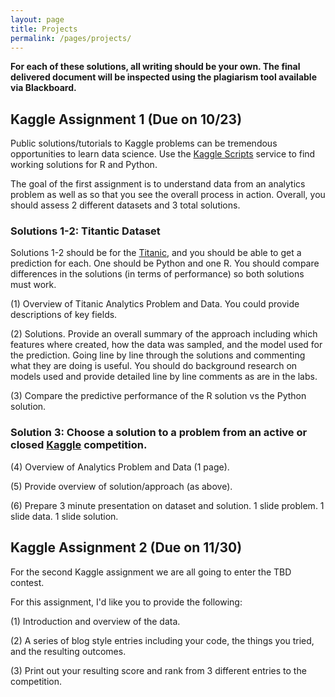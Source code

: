```yaml
---
layout: page
title: Projects
permalink: /pages/projects/
---
```

**For each of these solutions, all writing should be your own.  The final delivered document will be inspected using the plagiarism tool available via Blackboard.**

## Kaggle Assignment 1 (Due on 10/23)
Public solutions/tutorials to Kaggle problems can be tremendous opportunities to learn data science.  Use the [Kaggle Scripts](https://www.kaggle.com/scripts?competition=titanic) service to find working solutions for R and Python. 

The goal of the first assignment is to understand data from an analytics problem as well as so that you see the overall process in action.  Overall, you should assess 2 different datasets and 3 total solutions.  

### Solutions 1-2: Titantic Dataset
Solutions 1-2 should be for the [Titanic](https://www.kaggle.com/c/titanic), and you should be able to get a prediction for each. One should be Python and one R.  You should compare differences in the solutions (in terms of performance) so both solutions must work.   

(1) Overview of Titanic Analytics Problem and Data.  You could provide descriptions of key fields.

(2) Solutions. Provide an overall summary of the approach including which features where created, how the data was sampled, and the model used for the prediction. Going line by line through the solutions and commenting what they are doing is useful. You should do background research on models used and provide detailed line by line comments as are in the labs. 

(3) Compare the predictive performance of the R solution vs the Python solution.  

### Solution 3: Choose a solution to a problem from an active or closed [Kaggle](www.kaggle.com) competition. 

(4) Overview of Analytics Problem and Data (1 page).

(5) Provide overview of solution/approach (as above).

(6) Prepare 3 minute presentation on dataset and solution. 1 slide problem. 1 slide data. 1 slide solution. 


## Kaggle Assignment 2 (Due on 11/30)
For the second Kaggle assignment we are all going to enter the TBD contest.   

For this assignment, I'd like you to provide the following:

(1) Introduction and overview of the data.

(2) A series of blog style entries including your code, the things you tried, and the resulting outcomes.  

(3) Print out your resulting score and rank from 3 different entries to the competition. 

 

